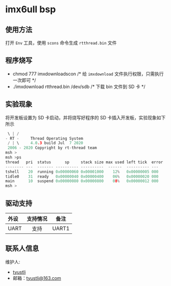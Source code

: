 # imx6ull bsp

## 使用方法

打开 `Env` 工具，使用 `scons` 命令生成 `rtthread.bin` 文件

## 程序烧写

- chmod 777 imxdownloadscon /* 给 `imxdownload` 文件执行权限，只需执行一次即可 */
- ./imxdownload rtthread.bin /dev/sdb /* 下载 bin 文件到 SD 卡 */

## 实验现象

将开发板设置为 SD 卡启动，并将烧写好程序的 SD 卡插入开发板，实验现象如下所示

```c
 \ | /
- RT -     Thread Operating System
 / | \     4.0.3 build Jul  7 2020
 2006 - 2020 Copyright by rt-thread team
msh >
msh >ps
thread   pri  status      sp     stack size max used left tick  error
-------- ---  ------- ---------- ----------  ------  ---------- ---
tshell    20  running 0x00000060 0x00001000    12%   0x00000005 000
tidle0    31  ready   0x00000040 0x00000400    06%   0x00000020 000
main      10  suspend 0x00000080 0x00000800    08%   0x00000012 000
msh >
```

## 驱动支持


| **外设** | **支持情况** | **备注** |
|:-------------|:------------:|:--------:|
| UART         |     支持     |    UART1     |

## 联系人信息

维护人:

- [tyustli](https://gitee.com/tyustli) 
- 邮箱：tyustli@163.com